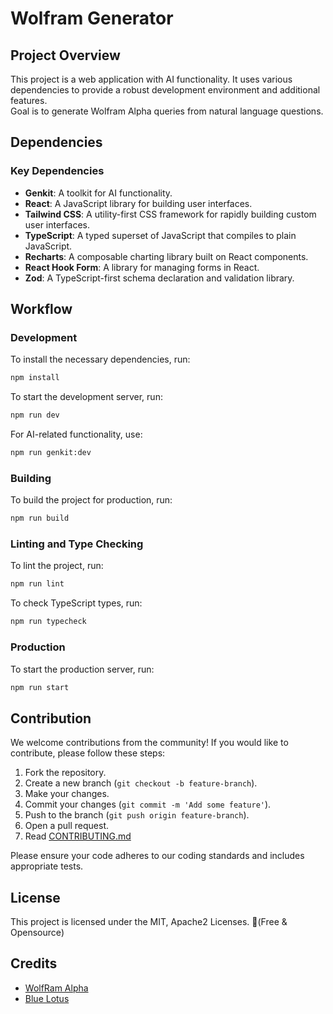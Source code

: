 # Wolfram Generator

## Project Overview

This project is a web application with AI functionality. It uses various dependencies to provide a robust development environment and additional features.\
Goal is to generate Wolfram Alpha queries from natural language questions. 

## Dependencies

### Key Dependencies
- **Genkit**: A toolkit for AI functionality.
- **React**: A JavaScript library for building user interfaces.
- **Tailwind CSS**: A utility-first CSS framework for rapidly building custom user interfaces.
- **TypeScript**: A typed superset of JavaScript that compiles to plain JavaScript.
- **Recharts**: A composable charting library built on React components.
- **React Hook Form**: A library for managing forms in React.
- **Zod**: A TypeScript-first schema declaration and validation library.

## Workflow

### Development
To install the necessary dependencies, run:
```bash
npm install
```

To start the development server, run:

```bash
npm run dev
```

For AI-related functionality, use:

```bash
npm run genkit:dev
```

### Building

To build the project for production, run:

```bash
npm run build
```

### Linting and Type Checking

To lint the project, run:

```bash
npm run lint
```

To check TypeScript types, run:

```bash
npm run typecheck
```

### Production

To start the production server, run:

```bash
npm run start
```

## Contribution

We welcome contributions from the community! If you would like to contribute, please follow these steps:

1. Fork the repository.
2. Create a new branch (`git checkout -b feature-branch`).
3. Make your changes.
4. Commit your changes (`git commit -m 'Add some feature'`).
5. Push to the branch (`git push origin feature-branch`).
6. Open a pull request.
7. Read [CONTRIBUTING.md](./CONTRIBUTING.md)

Please ensure your code adheres to our coding standards and includes appropriate tests.

## License

This project is licensed under the MIT, Apache2 Licenses. (ّFree & Opensource)

## Credits

- [WolfRam Alpha](https://www.wolframalpha.com/)
- [Blue Lotus](https://lotuschain.org/)
